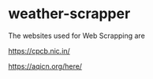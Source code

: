 # weather-scrapper
The websites used for Web Scrapping are 

https://cpcb.nic.in/

https://aqicn.org/here/
